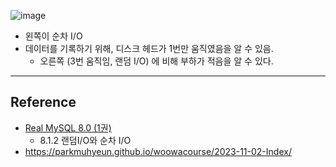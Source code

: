 ![image](https://parkmuhyeun.github.io/assets/img/blog/woowacourse/idx_1.png)

- 왼쪽이 순차 I/O
- 데이터를 기록하기 위해, 디스크 헤드가 1번만 움직였음을 알 수 있음.
	- 오른쪽 (3번 움직임, 랜덤 I/O) 에 비해 부하가 적음을 알 수 있다.

---
## Reference
-  [Real MySQL 8.0 (1권)](https://product.kyobobook.co.kr/detail/S000001766482)
	- 8.1.2 랜덤I/O와 순차 I/O
- https://parkmuhyeun.github.io/woowacourse/2023-11-02-Index/